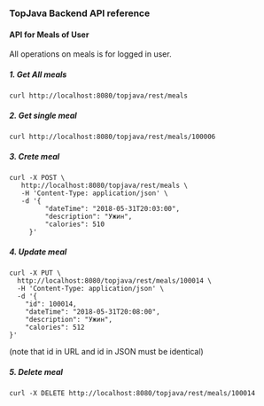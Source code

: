### TopJava Backend API reference 

#### API for Meals of User

All operations on meals is for logged in user.

##### 1. Get All meals 
```
curl http://localhost:8080/topjava/rest/meals
```

##### 2. Get single meal 
```
curl http://localhost:8080/topjava/rest/meals/100006
```

##### 3. Crete meal 
```
curl -X POST \
   http://localhost:8080/topjava/rest/meals \
   -H 'Content-Type: application/json' \
   -d '{
         "dateTime": "2018-05-31T20:03:00",
         "description": "Ужин",
         "calories": 510
     }'
```

##### 4. Update meal 
```
curl -X PUT \
  http://localhost:8080/topjava/rest/meals/100014 \
  -H 'Content-Type: application/json' \
  -d '{
	"id": 100014,
    "dateTime": "2018-05-31T20:08:00",
    "description": "Ужин",
    "calories": 512
}'
```
(note that id in URL and id in JSON must be identical)

##### 5. Delete meal

```
curl -X DELETE http://localhost:8080/topjava/rest/meals/100014
```
